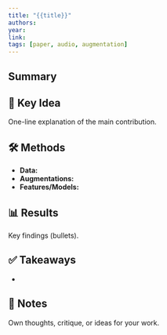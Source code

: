 ```yaml
---
title: "{{title}}"
authors: 
year: 
link: 
tags: [paper, audio, augmentation]
---
```


## Summary


## 🧠 Key Idea
One-line explanation of the main contribution.

## 🛠️ Methods
- **Data:**  
- **Augmentations:**  
- **Features/Models:**  

## 📊 Results
Key findings (bullets).

## ✅ Takeaways
- 

## 💭 Notes
Own thoughts, critique, or ideas for your work.

